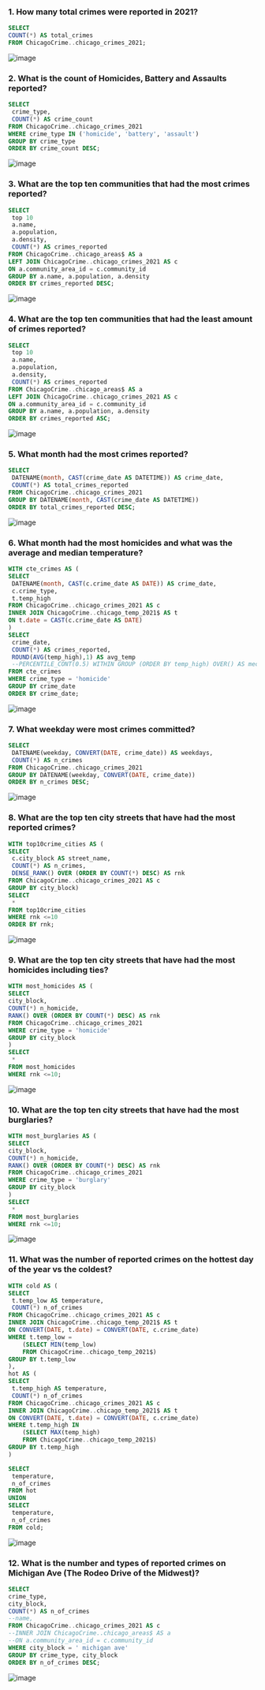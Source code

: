 ### 1. How many total crimes were reported in 2021?

```sql
SELECT 
COUNT(*) AS total_crimes
FROM ChicagoCrime..chicago_crimes_2021;
```
![image](https://user-images.githubusercontent.com/104872221/230933472-e9705ffb-c235-42f5-b823-4edd3bd29e62.png)

### 2. What is the count of Homicides, Battery and Assaults reported?
```sql
SELECT
 crime_type,
 COUNT(*) AS crime_count
FROM ChicagoCrime..chicago_crimes_2021
WHERE crime_type IN ('homicide', 'battery', 'assault')
GROUP BY crime_type
ORDER BY crime_count DESC;
```
![image](https://user-images.githubusercontent.com/104872221/230935499-923571f5-cc1c-4ce0-a318-dfbf3532fb59.png)

### 3. What are the top ten communities that had the most crimes reported?
```sql
SELECT
 top 10
 a.name,
 a.population,
 a.density,
 COUNT(*) AS crimes_reported
FROM ChicagoCrime..chicago_areas$ AS a
LEFT JOIN ChicagoCrime..chicago_crimes_2021 AS c
ON a.community_area_id = c.community_id
GROUP BY a.name, a.population, a.density
ORDER BY crimes_reported DESC;
```
![image](https://user-images.githubusercontent.com/104872221/230938961-ae6123ae-4b50-4133-ab2f-ce9677865df9.png)

### 4. What are the top ten communities that had the least amount of crimes reported?
```sql
SELECT
 top 10
 a.name,
 a.population,
 a.density,
 COUNT(*) AS crimes_reported
FROM ChicagoCrime..chicago_areas$ AS a
LEFT JOIN ChicagoCrime..chicago_crimes_2021 AS c
ON a.community_area_id = c.community_id
GROUP BY a.name, a.population, a.density
ORDER BY crimes_reported ASC;
```
![image](https://user-images.githubusercontent.com/104872221/230955478-af9d4acf-ec24-4c98-8c16-ecbedfb8bf4f.png)


### 5. What month had the most crimes reported?
```sql
SELECT 
 DATENAME(month, CAST(crime_date AS DATETIME)) AS crime_date,
 COUNT(*) AS total_crimes_reported
FROM ChicagoCrime..chicago_crimes_2021
GROUP BY DATENAME(month, CAST(crime_date AS DATETIME))
ORDER BY total_crimes_reported DESC;
```
![image](https://user-images.githubusercontent.com/104872221/230961524-dc4fe51f-f31c-47c8-8c1c-fecc214bb443.png)

### 6. What month had the most homicides and what was the average and median temperature?

```sql
WITH cte_crimes AS (
SELECT 
 DATENAME(month, CAST(c.crime_date AS DATE)) AS crime_date,
 c.crime_type,
 t.temp_high
FROM ChicagoCrime..chicago_crimes_2021 AS c
INNER JOIN ChicagoCrime..chicago_temp_2021$ AS t
ON t.date = CAST(c.crime_date AS DATE)
)
SELECT 
 crime_date,
 COUNT(*) AS crimes_reported,
 ROUND(AVG(temp_high),1) AS avg_temp
 --PERCENTILE_CONT(0.5) WITHIN GROUP (ORDER BY temp_high) OVER() AS median_temp
FROM cte_crimes
WHERE crime_type = 'homicide'
GROUP BY crime_date
ORDER BY crime_date;
```
![image](https://user-images.githubusercontent.com/104872221/231579251-d67ab5ae-aac3-4968-84eb-4653fd153add.png)

### 7. What weekday were most crimes committed?

```sql
SELECT 
 DATENAME(weekday, CONVERT(DATE, crime_date)) AS weekdays,
 COUNT(*) AS n_crimes
FROM ChicagoCrime..chicago_crimes_2021
GROUP BY DATENAME(weekday, CONVERT(DATE, crime_date))
ORDER BY n_crimes DESC;
```

![image](https://user-images.githubusercontent.com/104872221/231587306-5e6fc32e-5298-467d-b13a-975b3735b980.png)


### 8. What are the top ten city streets that have had the most reported crimes?

```sql
WITH top10crime_cities AS (
SELECT 
 c.city_block AS street_name,
 COUNT(*) AS n_crimes,
 DENSE_RANK() OVER (ORDER BY COUNT(*) DESC) AS rnk
FROM ChicagoCrime..chicago_crimes_2021 AS c
GROUP BY city_block)
SELECT 
 *
FROM top10crime_cities
WHERE rnk <=10
ORDER BY rnk;
```

![image](https://user-images.githubusercontent.com/104872221/231833097-6214cd37-177b-4011-88a0-edab52c89f81.png)

### 9. What are the top ten city streets that have had the most homicides including ties?

```sql
WITH most_homicides AS (
SELECT 
city_block,
COUNT(*) n_homicide,
RANK() OVER (ORDER BY COUNT(*) DESC) AS rnk
FROM ChicagoCrime..chicago_crimes_2021
WHERE crime_type = 'homicide'
GROUP BY city_block
)
SELECT 
 *
FROM most_homicides
WHERE rnk <=10;
```

![image](https://user-images.githubusercontent.com/104872221/232100071-029541be-1d5a-487e-87fc-7cd2c4aa49fe.png)

### 10. What are the top ten city streets that have had the most burglaries?

```sql
WITH most_burglaries AS (
SELECT 
city_block,
COUNT(*) n_homicide,
RANK() OVER (ORDER BY COUNT(*) DESC) AS rnk
FROM ChicagoCrime..chicago_crimes_2021
WHERE crime_type = 'burglary'
GROUP BY city_block
)
SELECT 
 *
FROM most_burglaries
WHERE rnk <=10;
```

![image](https://user-images.githubusercontent.com/104872221/232101031-2de0378a-2f08-42b4-ae07-be49a77c0256.png)


### 11. What was the number of reported crimes on the hottest day of the year vs the coldest?

```sql
WITH cold AS (
SELECT 
 t.temp_low AS temperature,
 COUNT(*) n_of_crimes
FROM ChicagoCrime..chicago_crimes_2021 AS c
INNER JOIN ChicagoCrime..chicago_temp_2021$ AS t
ON CONVERT(DATE, t.date) = CONVERT(DATE, c.crime_date)
WHERE t.temp_low = 
	(SELECT MIN(temp_low)
	FROM ChicagoCrime..chicago_temp_2021$)
GROUP BY t.temp_low
),
hot AS (
SELECT 
 t.temp_high AS temperature,
 COUNT(*) n_of_crimes
FROM ChicagoCrime..chicago_crimes_2021 AS c
INNER JOIN ChicagoCrime..chicago_temp_2021$ AS t
ON CONVERT(DATE, t.date) = CONVERT(DATE, c.crime_date)
WHERE t.temp_high IN 
	(SELECT MAX(temp_high)
	FROM ChicagoCrime..chicago_temp_2021$)
GROUP BY t.temp_high
)

SELECT 
 temperature,
 n_of_crimes
FROM hot
UNION
SELECT 
 temperature,
 n_of_crimes
FROM cold;
```

![image](https://user-images.githubusercontent.com/104872221/232149447-5a5650c9-bea3-4cdf-bbc5-700e6286941d.png)

### 12. What is the number and types of reported crimes on Michigan Ave (The Rodeo Drive of the Midwest)?

```sql
SELECT 
crime_type,
city_block,
COUNT(*) AS n_of_crimes
--name,
FROM ChicagoCrime..chicago_crimes_2021 AS c
--INNER JOIN ChicagoCrime..chicago_areas$ AS a
--ON a.community_area_id = c.community_id
WHERE city_block = ' michigan ave'
GROUP BY crime_type, city_block
ORDER BY n_of_crimes DESC;
```

![image](https://user-images.githubusercontent.com/104872221/232227507-da5f1ae1-504d-44fc-9715-b4f33d99f176.png)




